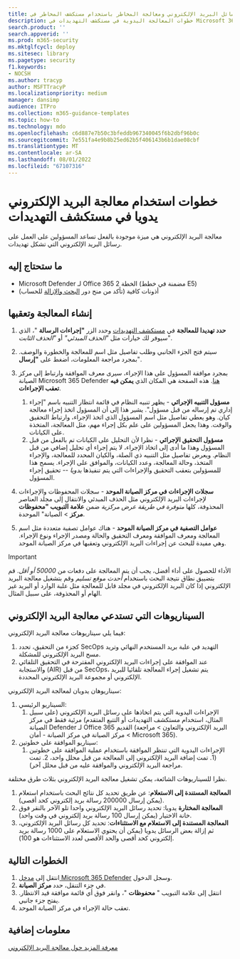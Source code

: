 ```yaml
---
title: البحث عن رسائل البريد الإلكتروني ومعالجة المخاطر باستخدام مستكشف المخاطر في Microsoft 365 Defender
description: خطوات المعالجة اليدوية في مستكشف التهديدات في Microsoft 365 Defender، بما في ذلك كيفية الحصول على أفضل أداء والسيناريوهات التي تستدعي المعالجة.
search.product: ''
search.appverid: ''
ms.prod: m365-security
ms.mktglfcycl: deploy
ms.sitesec: library
ms.pagetype: security
f1.keywords:
- NOCSH
ms.author: tracyp
author: MSFTTracyP
ms.localizationpriority: medium
manager: dansimp
audience: ITPro
ms.collection: m365-guidance-templates
ms.topic: how-to
ms.technology: mdo
ms.openlocfilehash: c6d887e7b50c3bfeddb967340045f6b2dbf96b0c
ms.sourcegitcommit: 7e551fa4e9b8b25ed62b5f406143b6b1dae08cbf
ms.translationtype: MT
ms.contentlocale: ar-SA
ms.lasthandoff: 08/01/2022
ms.locfileid: "67107316"
---
```

# <a name="steps-to-use-manual-email-remediation-in-threat-explorer"></a>خطوات استخدام معالجة البريد الإلكتروني يدويا في مستكشف التهديدات

معالجة البريد الإلكتروني هي ميزة موجودة بالفعل تساعد المسؤولين على العمل على رسائل البريد الإلكتروني التي تشكل تهديدات.

## <a name="what-youll-need"></a>ما ستحتاج إليه
- Microsoft Defender لـ Office 365 الخطة 2 (مضمنة في خطط E5)
- أذونات كافية (تأكد من منح دور [البحث والإزالة](https://sip.security.microsoft.com/securitypermissions) للحساب)

## <a name="create-and-track-the-remediation"></a>إنشاء المعالجة وتعقبها

1. **حدد تهديدا للمعالجة** في [مستكشف التهديدات](https://security.microsoft.com/threatexplorer) وحدد الزر **"إجراءات الرسالة** "، الذي سيوفر لك خيارات مثل *"الحذف المبدئي"* أو *"الحذف الثابت*".
1. سيتم فتح الجزء الجانبي وطلب تفاصيل مثل اسم للمعالجة والخطورة والوصف. بمجرد مراجعة المعلومات، اضغط على **"إرسال**".
1. بمجرد موافقة المسؤول على هذا الإجراء، سيرى معرف الموافقة وارتباط إلى مركز الصيانة Microsoft 365 Defender [هنا](https://security.microsoft.com/action-center/history). هذه الصفحة هي المكان الذي **يمكن فيه تعقب الإجراءات**.

    1. **مسؤول التنبيه الإجرائي** - يظهر تنبيه النظام في قائمة انتظار التنبيه باسم "إجراء إداري تم إرساله من قبل مسؤول". يشير هذا إلى أن المسؤول اتخذ إجراء معالجة كيان. وهو يعطي تفاصيل مثل اسم المسؤول الذي اتخذ الإجراء، وارتباط التحقيق والوقت. وهذا يجعل المسؤولين على علم بكل إجراء مهم، مثل المعالجة، المتخذة على الكيانات.
    1. **مسؤول التحقيق الإجرائي** - نظرا لأن التحليل على الكيانات تم بالفعل من قبل المسؤول وهذا ما أدى إلى اتخاذ الإجراء، لا يتم إجراء أي تحليل إضافي من قبل النظام. ويعرض تفاصيل مثل التنبيه ذي الصلة، والكيان المحدد للمعالجة، والإجراء المتخذ، وحالة المعالجة، وعدد الكيانات، والموافق على الإجراء. يسمح هذا للمسؤولين بتعقب التحقيق والإجراءات التي يتم تنفيذها *يدويا* -- تحقيق إجراء المسؤول.
1. **سجلات الإجراءات في مركز الصيانة الموحد** - سجلات المحفوظات والإجراءات لإجراءات البريد الإلكتروني مثل الحذف المبدئي والانتقال إلى مجلد العناصر المحذوفة، كلها *متوفرة في طريقة عرض مركزية* ضمن **علامة التبويب "محفوظات** **مركز** >  الصيانة" الموحدة. 
1. **عوامل التصفية في مركز الصيانة الموحد** - هناك عوامل تصفية متعددة مثل اسم المعالجة ومعرف الموافقة ومعرف التحقيق والحالة ومصدر الإجراء ونوع الإجراء. وهي مفيدة للبحث عن إجراءات البريد الإلكتروني وتعقبها في مركز الصيانة الموحد.

> [!IMPORTANT]
> الأداء للحصول على أداء أفضل، يجب أن يتم المعالجة على دفعات من *50000 أو أقل*. قم بتضييق نطاق نتيجة البحث باستخدام *أحدث موقع تسليم* وقم بتشغيل معالجة البريد الإلكتروني إذا كان البريد الإلكتروني في مجلد قابل للمعالجة مثل علبة الوارد أو البريد غير الهام أو المحذوفة، على سبيل المثال.

## <a name="scenarios-that-call-for-email-remediation"></a>السيناريوهات التي تستدعي معالجة البريد الإلكتروني

فيما يلي سيناريوهات معالجة البريد الإلكتروني:

1. كجزء من التحقيق، تحدد SecOps التهديد في علبة بريد المستخدم النهائي وتريد مسح البريد الإلكتروني للمشكلة.
1. عند الموافقة على إجراءات البريد الإلكتروني المقترحة في التحقيق التلقائي والاستجابة (AIR) من قبل SecOps، يتم تشغيل إجراء المعالجة تلقائيا للبريد الإلكتروني أو مجموعة البريد الإلكتروني المحددة.

سيناريوهان يدويان لمعالجة البريد الإلكتروني:

1. السيناريو الرئيسي:
    1. الإجراءات اليدوية التي يتم اتخاذها على رسائل البريد الإلكتروني (على سبيل المثال، استخدام مستكشف التهديدات أو التتبع المتقدم) مرئية فقط في مركز الصيانة Defender لـ Office 365 القديم (البريد الإلكتروني والتعاون > مراجعة > مركز الصيانة في مركز الصيانة - أمان Microsoft 365).  
1. سيناريو الموافقة على خطوتين:
    1. الإجراءات اليدوية التي تنتظر الموافقة باستخدام عملية الموافقة على خطوتين (1. تمت إضافة البريد الإلكتروني إلى المعالجة من قبل محلل واحد، 2. تمت مراجعة البريد الإلكتروني والموافقة عليه من قبل محلل آخر).

نظرا للسيناريوهات الشائعة، يمكن تشغيل معالجة البريد الإلكتروني بثلاث طرق مختلفة.

1. **المعالجة المستندة إلى الاستعلام**: عن طريق تحديد كل نتائج البحث باستخدام استعلام (يمكن إرسال 200000 رسالة بريد إلكتروني كحد أقصى).
1. **المعالجة المختارة** يدويا: تحديد رسائل البريد الإلكتروني واحدا تلو الآخر بالنقر فوق خانة الاختيار (يمكن إرسال 100 رسالة بريد إلكتروني في وقت واحد).
1. **المعالجة المستندة إلى الاستعلام مع الاستثناءات**: تحديد كل رسائل البريد الإلكتروني، ثم إزالة بعض الرسائل يدويا (يمكن أن يحتوي الاستعلام على 1000 رسالة بريد إلكتروني كحد أقصى والحد الأقصى لعدد الاستثناءات هو 100).

## <a name="next-steps"></a>الخطوات التالية
1. انتقل إلى [مدخل Microsoft 365 Defender](https://security.microsoft.com) وسجل الدخول.
1. في جزء التنقل، حدد **مركز الصيانة**.
1. انتقل إلى علامة التبويب " **محفوظات** "، وانقر فوق أي قائمة موافقة قيد الانتظار. يفتح جزء جانبي.  
1. تعقب حالة الإجراء في مركز الصيانة الموحد.

## <a name="more-information"></a>معلومات إضافية

[معرفة المزيد حول معالجة البريد الإلكتروني](../../office-365-security/air-review-approve-pending-completed-actions.md)
